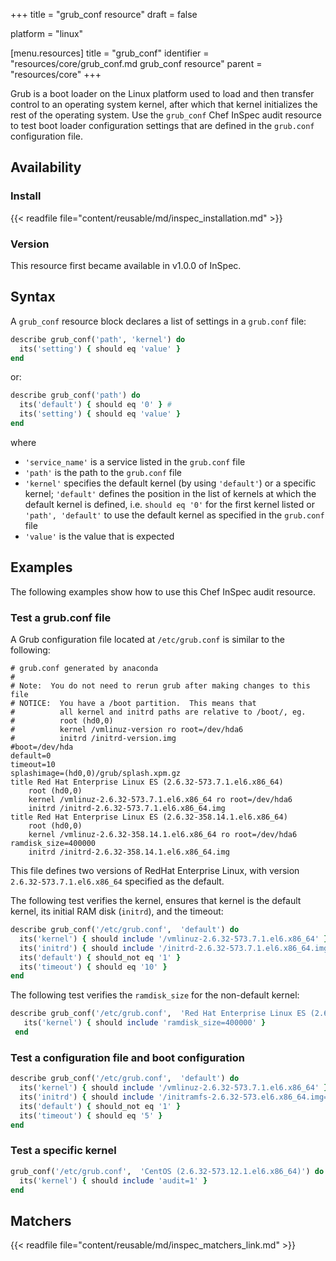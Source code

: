 +++
title = "grub_conf resource"
draft = false

platform = "linux"

[menu.resources]
    title = "grub_conf"
    identifier = "resources/core/grub_conf.md grub_conf resource"
    parent = "resources/core"
+++

Grub is a boot loader on the Linux platform used to load and then transfer control to an operating system kernel, after which that kernel initializes the rest of the operating system. Use the `grub_conf` Chef InSpec audit resource to test boot loader configuration settings that are defined in the `grub.conf` configuration file.

## Availability

### Install

{{< readfile file="content/reusable/md/inspec_installation.md" >}}

### Version

This resource first became available in v1.0.0 of InSpec.

## Syntax

A `grub_conf` resource block declares a list of settings in a `grub.conf` file:

```ruby
describe grub_conf('path', 'kernel') do
  its('setting') { should eq 'value' }
end
```

or:

```ruby
describe grub_conf('path') do
  its('default') { should eq '0' } #
  its('setting') { should eq 'value' }
end
```

where

- `'service_name'` is a service listed in the `grub.conf` file
- `'path'` is the path to the `grub.conf` file
- `'kernel'` specifies the default kernel (by using `'default'`) or a specific kernel; `'default'` defines the position in the list of kernels at which the default kernel is defined, i.e. `should eq '0'` for the first kernel listed or `'path', 'default'` to use the default kernel as specified in the `grub.conf` file
- `'value'` is the value that is expected

## Examples

The following examples show how to use this Chef InSpec audit resource.

### Test a grub.conf file

A Grub configuration file located at `/etc/grub.conf` is similar to the following:

```plain
# grub.conf generated by anaconda
#
# Note:  You do not need to rerun grub after making changes to this file
# NOTICE:  You have a /boot partition.  This means that
#          all kernel and initrd paths are relative to /boot/, eg.
#          root (hd0,0)
#          kernel /vmlinuz-version ro root=/dev/hda6
#          initrd /initrd-version.img
#boot=/dev/hda
default=0
timeout=10
splashimage=(hd0,0)/grub/splash.xpm.gz
title Red Hat Enterprise Linux ES (2.6.32-573.7.1.el6.x86_64)
    root (hd0,0)
    kernel /vmlinuz-2.6.32-573.7.1.el6.x86_64 ro root=/dev/hda6
    initrd /initrd-2.6.32-573.7.1.el6.x86_64.img
title Red Hat Enterprise Linux ES (2.6.32-358.14.1.el6.x86_64)
    root (hd0,0)
    kernel /vmlinuz-2.6.32-358.14.1.el6.x86_64 ro root=/dev/hda6 ramdisk_size=400000
    initrd /initrd-2.6.32-358.14.1.el6.x86_64.img
```

This file defines two versions of RedHat Enterprise Linux, with version `2.6.32-573.7.1.el6.x86_64` specified as the default.

The following test verifies the kernel, ensures that kernel is the default kernel, its initial RAM disk (`initrd`), and the timeout:

```ruby
describe grub_conf('/etc/grub.conf',  'default') do
  its('kernel') { should include '/vmlinuz-2.6.32-573.7.1.el6.x86_64' }
  its('initrd') { should include '/initrd-2.6.32-573.7.1.el6.x86_64.img' }
  its('default') { should_not eq '1' }
  its('timeout') { should eq '10' }
end
```

The following test verifies the `ramdisk_size` for the non-default kernel:

```ruby
describe grub_conf('/etc/grub.conf',  'Red Hat Enterprise Linux ES (2.6.32-358.14.1.el6.x86_64)') do
   its('kernel') { should include 'ramdisk_size=400000' }
 end
```

### Test a configuration file and boot configuration

```ruby
describe grub_conf('/etc/grub.conf',  'default') do
  its('kernel') { should include '/vmlinuz-2.6.32-573.7.1.el6.x86_64' }
  its('initrd') { should include '/initramfs-2.6.32-573.el6.x86_64.img=1' }
  its('default') { should_not eq '1' }
  its('timeout') { should eq '5' }
end
```

### Test a specific kernel

```ruby
grub_conf('/etc/grub.conf',  'CentOS (2.6.32-573.12.1.el6.x86_64)') do
  its('kernel') { should include 'audit=1' }
end
```

## Matchers

{{< readfile file="content/reusable/md/inspec_matchers_link.md" >}}
